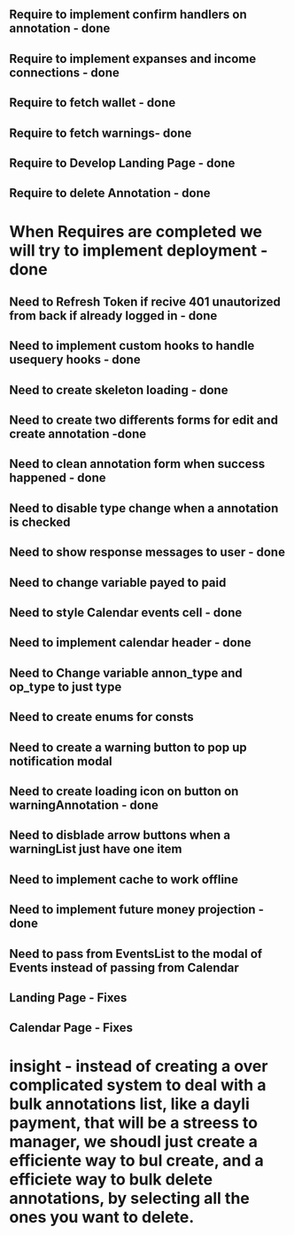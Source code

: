 ## Require to implement confirm handlers on annotation - done
## Require to implement expanses and income connections - done
## Require to fetch wallet - done
## Require to fetch warnings- done
## Require to Develop Landing Page - done
## Require to delete Annotation - done

# When Requires are completed we will try to implement deployment - done

## Need to Refresh Token if recive 401 unautorized from back if already logged in - done
## Need to implement custom hooks to handle usequery hooks - done
## Need to create skeleton loading - done
## Need to create two differents forms for edit and create annotation -done 
## Need to clean annotation form when success happened - done
## Need to disable type change when a annotation is checked
## Need to show response messages to user - done
## Need to change variable payed to paid
## Need to style Calendar events cell - done
## Need to implement calendar header - done
## Need to Change variable annon_type and op_type to just type
## Need to create enums for consts
## Need to create a warning button to pop up notification modal
## Need to create loading icon on button on warningAnnotation - done
## Need to disblade arrow buttons when a warningList just have one item
## Need to implement cache to work offline
## Need to implement future money projection - done
## Need to pass from EventsList to the modal of Events instead of passing from Calendar

## Landing Page - Fixes


## Calendar Page - Fixes

# insight - instead of creating a over complicated system to deal with a bulk annotations list, like a dayli payment, that will be a streess to manager, we shoudl just create a efficiente way to bul create, and a efficiete way to bulk delete annotations, by selecting all the ones you want to delete.
